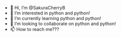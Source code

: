 - 👋 Hi, I’m @SakuraCherryB
- 👀 I’m interested in python and python!
- 🌱 I’m currently learning python and python!
- 💞️ I’m looking to collaborate on python and python!
- 📫 How to reach me???

<!---
SakuraCherryB/SakuraCherryB is a ✨ special ✨ repository because its `README.md` (this file) appears on your GitHub profile.
You can click the Preview link to take a look at your changes.
--->
